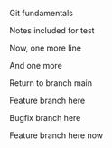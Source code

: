 Git fundamentals



Notes included for test



Now, one more line



And one more



Return to branch main



Feature branch here



Bugfix branch here



Feature branch here now


